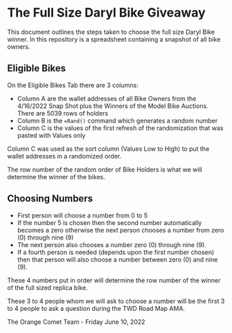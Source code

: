 # The Full Size Daryl Bike Giveaway

This document outlines the steps taken to choose the full size Daryl Bike winner. In this repository is a spreadsheet containing a snapshot of all bike owners.

## Eligible Bikes

On the Eligible Bikes Tab there are 3 columns:

- Column A are the wallet addresses of all Bike Owners from the 4/16/2022 Snap Shot plus the Winners of the Model Bike Auctions. There are 5039 rows of holders
- Column B is the `=Rand()` command which generates a random number
- Column C is the values of the first refresh of the randomization that was pasted with Values only

Column C was used as the sort column (Values Low to High) to put the wallet addresses in a randomized order.

The row number of the random order of Bike Holders is what we will determine the winner of the bikes.

## Choosing Numbers

- First person will choose a number from 0 to 5
- If the number 5 is chosen then the second number automatically becomes a zero otherwise the next person chooses a number from zero (0) through nine (9)
- The next person also chooses a number zero (0) through nine (9).
- If a fourth person is needed (depends upon the first number chosen) then that person will also choose a number between zero (0) and nine (9).

These 4 numbers put in order will determine the row number of the winner of the full sized replica bike.

These 3 to 4 people whom we will ask to choose a number will be the first 3 to 4 people to ask a question during the TWD Road Map AMA.

The Orange Comet Team - Friday June 10, 2022
